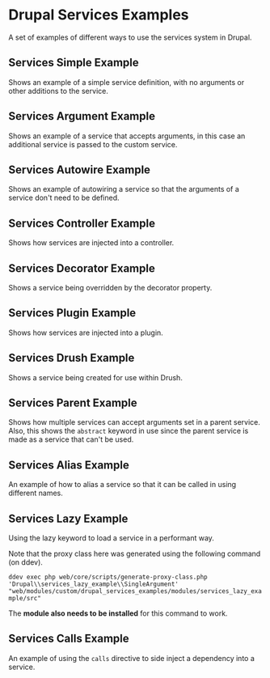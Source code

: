 # Drupal Services Examples

A set of examples of different ways to use the services system in Drupal.

## Services Simple Example

Shows an example of a simple service definition, with no arguments or other
additions to the service.

## Services Argument Example

Shows an example of a service that accepts arguments, in this case an
additional service is passed to the custom service.

## Services Autowire Example

Shows an example of autowiring a service so that the arguments of a service
don't need to be defined.

## Services Controller Example

Shows how services are injected into a controller.

## Services Decorator Example

Shows a service being overridden by the decorator property.

## Services Plugin Example

Shows how services are injected into a plugin.

## Services Drush Example

Shows a service being created for use within Drush.

## Services Parent Example

Shows how multiple services can accept arguments set in a parent service. Also,
this shows the `abstract` keyword in use since the parent service is made as a
service that can't be used.

## Services Alias Example

An example of how to alias a service so that it can be called in using different
names.

## Services Lazy Example

Using the lazy keyword to load a service in a performant way.

Note that the proxy class here was generated using the following command
(on ddev).

`ddev exec php web/core/scripts/generate-proxy-class.php
'Drupal\\services_lazy_example\\SingleArgument'
"web/modules/custom/drupal_services_examples/modules/services_lazy_example/src"`

The __module also needs to be installed__ for this command to work.

## Services Calls Example

An example of using the `calls` directive to side inject a dependency into a
service.
